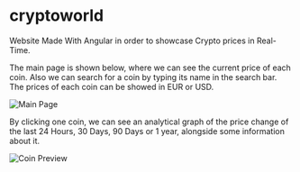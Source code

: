 # cryptoworld

Website Made With Angular in order to showcase Crypto prices in Real-Time.

The main page is shown below, where we can see the current price of each coin. Also we can search for a coin by typing its name in the search bar. The prices of each coin can be showed in EUR or USD. 

![Main Page](https://user-images.githubusercontent.com/65454823/227780937-f5a4d01c-3454-4ffb-9700-b4454926a41b.JPG)

By clicking one coin, we can see an analytical graph of the price change of the last 24 Hours, 30 Days, 90 Days or 1 year, alongside some information about it.

![Coin Preview](https://user-images.githubusercontent.com/65454823/227781024-17b9b532-20f9-4d14-b27f-3cec97f2ff85.JPG)
